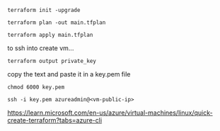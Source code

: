 `terraform init -upgrade`

`terraform plan -out main.tfplan`

`terraform apply main.tfplan`

to ssh into create vm...

`terraform output private_key`

copy the text and paste it in a key.pem file

`chmod 6000 key.pem`

`ssh -i key.pem azureadmin@<vm-public-ip>`

https://learn.microsoft.com/en-us/azure/virtual-machines/linux/quick-create-terraform?tabs=azure-cli
